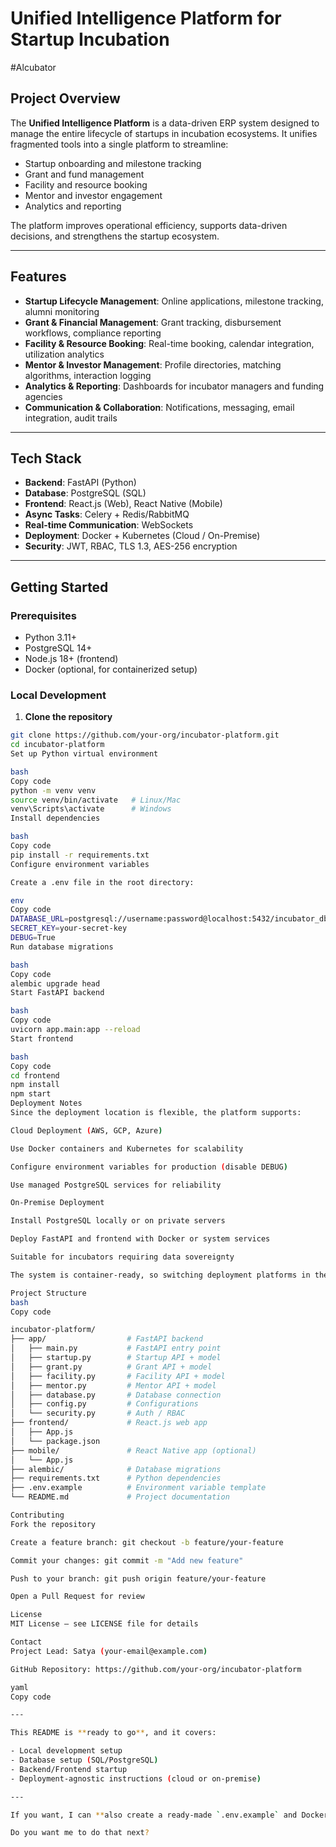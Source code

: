 # Unified Intelligence Platform for Startup Incubation
#Alcubator
## Project Overview

The **Unified Intelligence Platform** is a data-driven ERP system designed to manage the entire lifecycle of startups in incubation ecosystems. It unifies fragmented tools into a single platform to streamline:

- Startup onboarding and milestone tracking
- Grant and fund management
- Facility and resource booking
- Mentor and investor engagement
- Analytics and reporting

The platform improves operational efficiency, supports data-driven decisions, and strengthens the startup ecosystem.

---

## Features

- **Startup Lifecycle Management**: Online applications, milestone tracking, alumni monitoring  
- **Grant & Financial Management**: Grant tracking, disbursement workflows, compliance reporting  
- **Facility & Resource Booking**: Real-time booking, calendar integration, utilization analytics  
- **Mentor & Investor Management**: Profile directories, matching algorithms, interaction logging  
- **Analytics & Reporting**: Dashboards for incubator managers and funding agencies  
- **Communication & Collaboration**: Notifications, messaging, email integration, audit trails  

---

## Tech Stack

- **Backend**: FastAPI (Python)  
- **Database**: PostgreSQL (SQL)  
- **Frontend**: React.js (Web), React Native (Mobile)  
- **Async Tasks**: Celery + Redis/RabbitMQ  
- **Real-time Communication**: WebSockets  
- **Deployment**: Docker + Kubernetes (Cloud / On-Premise)  
- **Security**: JWT, RBAC, TLS 1.3, AES-256 encryption  

---

## Getting Started

### Prerequisites

- Python 3.11+  
- PostgreSQL 14+  
- Node.js 18+ (frontend)  
- Docker (optional, for containerized setup)  

### Local Development

1. **Clone the repository**

```bash
git clone https://github.com/your-org/incubator-platform.git
cd incubator-platform
Set up Python virtual environment

bash
Copy code
python -m venv venv
source venv/bin/activate   # Linux/Mac
venv\Scripts\activate      # Windows
Install dependencies

bash
Copy code
pip install -r requirements.txt
Configure environment variables

Create a .env file in the root directory:

env
Copy code
DATABASE_URL=postgresql://username:password@localhost:5432/incubator_db
SECRET_KEY=your-secret-key
DEBUG=True
Run database migrations

bash
Copy code
alembic upgrade head
Start FastAPI backend

bash
Copy code
uvicorn app.main:app --reload
Start frontend

bash
Copy code
cd frontend
npm install
npm start
Deployment Notes
Since the deployment location is flexible, the platform supports:

Cloud Deployment (AWS, GCP, Azure)

Use Docker containers and Kubernetes for scalability

Configure environment variables for production (disable DEBUG)

Use managed PostgreSQL services for reliability

On-Premise Deployment

Install PostgreSQL locally or on private servers

Deploy FastAPI and frontend with Docker or system services

Suitable for incubators requiring data sovereignty

The system is container-ready, so switching deployment platforms in the future is straightforward.

Project Structure
bash
Copy code

incubator-platform/
├── app/                  # FastAPI backend
│   ├── main.py           # FastAPI entry point
│   ├── startup.py        # Startup API + model
│   ├── grant.py          # Grant API + model
│   ├── facility.py       # Facility API + model
│   ├── mentor.py         # Mentor API + model
│   ├── database.py       # Database connection
│   ├── config.py         # Configurations
│   └── security.py       # Auth / RBAC
├── frontend/             # React.js web app
│   ├── App.js
│   └── package.json
├── mobile/               # React Native app (optional)
│   └── App.js
├── alembic/              # Database migrations
├── requirements.txt      # Python dependencies
├── .env.example          # Environment variable template
└── README.md             # Project documentation

Contributing
Fork the repository

Create a feature branch: git checkout -b feature/your-feature

Commit your changes: git commit -m "Add new feature"

Push to your branch: git push origin feature/your-feature

Open a Pull Request for review

License
MIT License – see LICENSE file for details

Contact
Project Lead: Satya (your-email@example.com)

GitHub Repository: https://github.com/your-org/incubator-platform

yaml
Copy code

---

This README is **ready to go**, and it covers:  

- Local development setup  
- Database setup (SQL/PostgreSQL)  
- Backend/Frontend startup  
- Deployment-agnostic instructions (cloud or on-premise)  

---

If you want, I can **also create a ready-made `.env.example` and Docker setup snippet** so anyone can just clone, configure, and run the platform immediately—even without knowing the final deployment environment.  

Do you want me to do that next?






